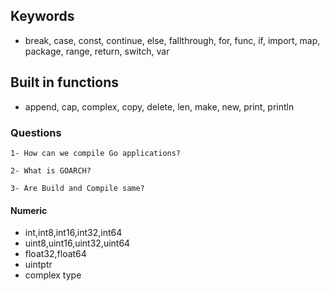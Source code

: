 ## Keywords
- break, case, const, continue, else, fallthrough, for, func, if, import, map, package, range, return, switch, var

## Built in functions
- append, cap, complex, copy, delete, len, make, new, print, println

### Questions

    1- How can we compile Go applications?

    2- What is GOARCH?

    3- Are Build and Compile same?

#### Numeric

- int,int8,int16,int32,int64
- uint8,uint16,uint32,uint64
- float32,float64
- uintptr
- complex type 

